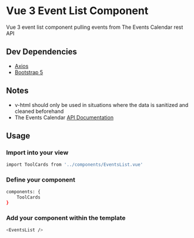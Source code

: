 # Vue 3 Event List Component
Vue 3 event list component pulling events from The Events Calendar rest API

## Dev Dependencies
+ [Axios](https://www.npmjs.com/package/axios)
+ [Bootstrap 5](https://www.npmjs.com/package/bootstrap/v/5.0.1)

## Notes
+ v-html should only be used in situations where the data is sanitized and cleaned beforehand
+ The Events Calendar [API Documentation](https://theeventscalendar.com/knowledgebase/k/introduction-to-the-events-calendar-rest-api/)

## Usage

### Import into your view

````bash
import ToolCards from '../components/EventsList.vue'
````

### Define your component

````bash
components: {
    ToolCards
}
````

### Add your component within the template

````bash
<EventsList />
````
